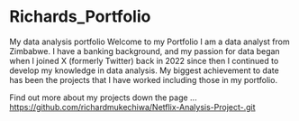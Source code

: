 # Richards_Portfolio
My data analysis portfolio
Welcome to my Portfolio
I am a data analyst from Zimbabwe. 
I have a banking background, and my passion for  data began when I joined X (formerly Twitter) back in 2022 since then I continued to develop my knowledge in data analysis. My biggest achievement to date has been the projects that I have worked including those in my portfolio.

Find out more about my projects down the page ...
https://github.com/richardmukechiwa/Netflix-Analysis-Project-.git																			
																			

